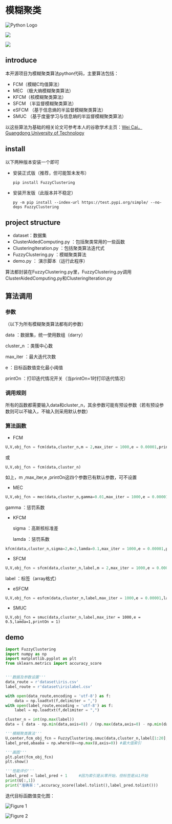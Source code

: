 # 模糊聚类

![Python Logo](https://www.python.org/static/community_logos/python-logo.png "Sample inline image")

<img src="https://img.shields.io/badge/fuzzy clustering-模糊聚类-yellow"></img>

<img src="https://img.shields.io/badge/semi--supervised-半监督-red"></img>

## introduce

本开源项目为模糊聚类算法python代码，主要算法包括：

- FCM（模糊C均值算法）
- MEC （极大熵模糊聚类算法）
- KFCM（核模糊聚类算法）
- SFCM （半监督模糊聚类算法）
- eSFCM （基于信息熵的半监督模糊聚类算法）
- SMUC （基于度量学习与信息熵的半监督模糊聚类算法）



以这些算法为基础的相关论文可参考本人的谷歌学术主页：[Wei Cai，Guangdong University of Technology](https://scholar.google.com/citations?view_op=list_works&hl=zh-CN&user=pYX8lisAAAAJ)



## install

以下两种版本安装一个即可

- 安装正式版（推荐，但可能暂未发布）

  ```
  pip install FuzzyClustering
  ```

- 安装开发版（此版本并不稳定）

  ```
  py -m pip install --index-url https://test.pypi.org/simple/ --no-deps FuzzyClustering
  ```



## project structure

-  dataset：数据集
- ClusterAidedComputing.py ：包括聚类常用的一些函数
- ClusteringIteration.py ：包括聚类算法迭代式
- FuzzyClustering.py ：模糊聚类算法
- demo.py ： 演示脚本（运行此程序）



算法都封装在FuzzyClustering.py里，FuzzyClustering.py调用ClusterAidedComputing.py和ClusteringIteration.py



## 算法调用

### 参数

（以下为所有模糊聚类算法都有的参数）

data ：数据集，统一使用数组（darry）

cluster_n ：类簇中心数 

max_iter ：最大迭代次数

e ：目标函数值变化最小阈值

printOn ：打印迭代情况开关（当printOn=1时打印迭代情况）

### 调用规则

所有的函数都需要输入data和cluster_n，其余参数可能有预设参数（若有预设参数则可以不输入，不输入则采用默认参数）

### 算法函数

- FCM

```python
U,V,obj_fcn = fcm(data,cluster_n,m = 2,max_iter = 1000,e = 0.00001,printOn = 1)
```

或

```python
U,V,obj_fcn = fcm(data,cluster_n)
```

如上，m ,max_iter,e ,printOn这四个参数已有默认参数，可不设置 

- MEC

```python
U,V,obj_fcn = mec(data,cluster_n,gamma=0.01,max_iter = 1000,e = 0.00001,printOn = 1)
```

gamma ：惩罚系数

- KFCM

  sigma ：高斯核标准差

  lamda ：惩罚系数

```python
kfcm(data,cluster_n,sigma=2,m=2,lamda=0.1,max_iter = 1000,e = 0.00001,printOn = 1)
```

- SFCM

```python
U,V,obj_fcn = sfcm(data,cluster_n,label,m = 2,max_iter = 1000,e = 0.00001,alpha=5,printOn = 1)
```

label ：标签（array格式）

- eSFCM

```python
U,V,obj_fcn = esfcm(data,cluster_n,label,max_iter = 1000,e = 0.00001,lamda=1,printOn = 1)
```

- SMUC

```smuc
U,V,obj_fcn = smuc(data,cluster_n,label,max_iter = 1000,e = 0.5,lamda=1,printOn = 1)
```

## demo

```python
import FuzzyClustering
import numpy as np
import matplotlib.pyplot as plt
from sklearn.metrics import accuracy_score


'''数据及参数设置'''
data_route = r'dataset\iris.csv'
label_route = r'dataset\irislabel.csv'

with open(data_route,encoding = 'utf-8') as f:
    data = np.loadtxt(f,delimiter = ",")
with open(label_route,encoding = 'utf-8') as f:
    label = np.loadtxt(f,delimiter = ",")

cluster_n = int(np.max(label))
data = ( data - np.min(data,axis=0)) / (np.max(data,axis=0) - np.min(data,axis=0))  #数据标准化

'''模糊聚类算法'''
U,center,fcm_obj_fcn = FuzzyClustering.smuc(data,cluster_n,label[1:20],max_iter = 100,e = 0.00001,lamda=0.5,printOn = 1)
label_pred,abaaba = np.where(U==np.max(U,axis=0)) #最大值索引

'''画图'''
plt.plot(fcm_obj_fcn)
plt.show()

'''性能评价'''
label_pred = label_pred + 1     #因为索引是从零开始，但标签是从1开始
print(U[:,1])
print("准确率：",accuracy_score(label.tolist(),label_pred.tolist()))
```

迭代目标函数值变化图：

![Figure 1](https://cdn.jsdelivr.net/gh/ChoiNgai/ImageServer/img/Figure_1.png)

![Figure 2](https://cdn.jsdelivr.net/gh/ChoiNgai/ImageServer/img/image-20210325193158437.png)

